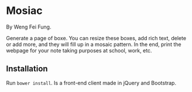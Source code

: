 # Mosiac
By Weng Fei Fung.

Generate a page of boxe. You can resize these boxes, add rich text, delete or add more, and they will fill up in a mosaic pattern. In the end, print the webpage for your note taking purposes at school, work, etc.

## Installation
Run `bower install`. Is a front-end client made in jQuery and Bootstrap.